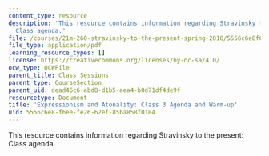 ```yaml
---
content_type: resource
description: 'This resource contains information regarding Stravinsky to the present:
  Class agenda.'
file: /courses/21m-260-stravinsky-to-the-present-spring-2016/5556c6e8f6eefe2662ef85ba858f0184_MIT21M_260S16_class03.pdf
file_type: application/pdf
learning_resource_types: []
license: https://creativecommons.org/licenses/by-nc-sa/4.0/
ocw_type: OCWFile
parent_title: Class Sessions
parent_type: CourseSection
parent_uid: dead46c6-abd8-d1b5-aea4-b0d71df4de9f
resourcetype: Document
title: 'Expressionism and Atonality: Class 3 Agenda and Warm-up'
uid: 5556c6e8-f6ee-fe26-62ef-85ba858f0184
---
```

This resource contains information regarding Stravinsky to the present: Class agenda.